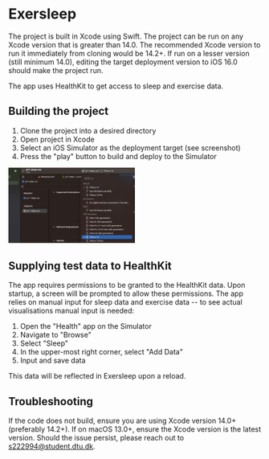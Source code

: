 # Exersleep

The project is built in Xcode using Swift. The project can be run on any Xcode version that is greater than 14.0. The recommended Xcode version to run it immediately from cloning would be 14.2+. If run on a lesser version (still minimum 14.0), editing the target deployment version to iOS 16.0 should make the project run.

The app uses HealthKit to get access to sleep and exercise data. 

## Building the project
1. Clone the project into a desired directory
2. Open project in Xcode
3. Select an iOS Simulator as the deployment target (see screenshot)
4. Press the "play" button to build and deploy to the Simulator

<img src="docs/run_on_simulator.png" width="50%">

## Supplying test data to HealthKit

The app requires permissions to be granted to the HealthKit data. Upon startup, a screen will be prompted to allow these permissions.
The app relies on manual input for sleep data and exercise data -- to see actual visualisations manual input is needed:
1. Open the "Health" app on the Simulator
2. Navigate to "Browse"
3. Select "Sleep"
4. In the upper-most right corner, select "Add Data"
5. Input and save data

This data will be reflected in Exersleep upon a reload.

## Troubleshooting

If the code does not build, ensure you are using Xcode version 14.0+ (preferably 14.2+). If on macOS 13.0+, ensure the Xcode version is the latest version. Should the issue persist, please reach out to s222994@student.dtu.dk.

